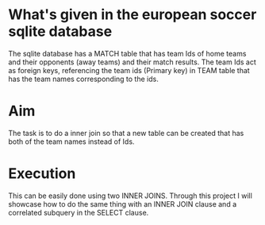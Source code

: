 # What's given in the european soccer sqlite database
The sqlite database has a MATCH table that has team Ids of home teams and their opponents (away teams) and their match results. The team Ids act as foreign keys, referencing the team ids (Primary key) in TEAM table that has the team names corresponding to the ids. 

# Aim
The task is to do a inner join so that a new table can be created that has both of the team names instead of Ids.

# Execution
This can be easily done using two INNER JOINS. Through this project I will showcase how to do the same thing with an INNER JOIN clause and a correlated subquery in the SELECT clause.
